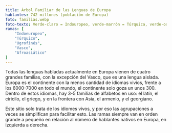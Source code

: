```yaml
---
title: Árbol Familiar de las Lenguas de Europa
hablantes: 742 millones (población de Europa)
foto: familias.webp
foto-texto: Verde-claro = Indouropeo, verde-marrón = Túrquica, verde-oscuro = Ugrofinés, gris = Vasco, amarillo = Afroasiática
ramas: [
    "Indoeuropeo",
    "Túrquico",
    "Ugrofinés",
    "Vasco",
    "Afroasiático"
]
---
```


Todas las lenguas habladas actualmente en Europa vienen de cuatro grandes familias, con la excepción del Vasco, que es una lengua aislada. Europa es el continente con la menos cantidad de idiomas vivios, frente a los 6000-7000 en todo el mundo, el continente solo goza un unos 300. Dentro de estos idiomas, hay 3-5 familias de alfabetos en uso: el latín, el ciricilo, el griego, y en la frontera con Asia, el armenio, y el georgiano.

Este sitio solo trata de los idiomes vivos, y por eso las agrupaciones a veces se simplifican para facilitar esto. Las ramas siempre van en orden grande a pequeño en relación al número de hablantes nativos en Europa, en izquierda a derecha.